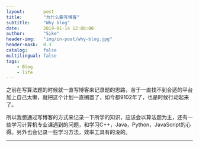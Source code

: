 ```yaml
---
layout:       post
title:        "为什么要写博客"
subtitle:     "Why blog"
date:         2019-01-14 12:00:00
author:       "Sike"
header-img:   "img/in-post/why-blog.jpg"
header-mask:  0.3
catalog:      false
multilingual: false
tags:
    - Blog
    - life
---
```


之前在写算法题的时候就一直写博客来记录题的思路，苦于一直找不到合适的平台加上自己太懒，就把这个计划一直搁置了，如今都9102年了，也是时候行动起来了。

所以我想通过写博客的方式来记录一下所学的知识，应该会以算法题为主，还有一些学习计算机专业课遇到的问题，和学习C++，Java，Python，JavaScript的心得。另外也会记录一些学习方法，效率工具有的没的。

---

